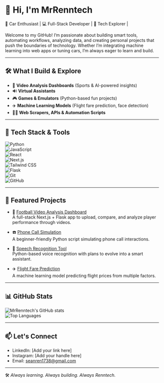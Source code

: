 # 👋 Hi, I'm MrRenntech

🚗 Car Enthusiast | 💻 Full-Stack Developer | 🧠 Tech Explorer |

Welcome to my GitHub! I’m passionate about building smart tools, automating workflows, analyzing data, and creating personal projects that push the boundaries of technology. Whether I’m integrating machine learning into web apps or tuning cars, I’m always eager to learn and build.

---

## 🛠️ What I Build & Explore

- 🎥 **Video Analysis Dashboards** (Sports & AI-powered insights)
- 🔊 **Virtual Assistants**
- 🎮 **Games & Emulators** (Python-based fun projects)
- ✈️ **Machine Learning Models** (Flight fare prediction, face detection)
- 🕵️‍♂️ **Web Scrapers, APIs & Automation Scripts**

---

## 🔧 Tech Stack & Tools

![Python](https://img.shields.io/badge/-Python-333333?style=flat&logo=python)  
![JavaScript](https://img.shields.io/badge/-JavaScript-333333?style=flat&logo=javascript)  
![React](https://img.shields.io/badge/-React-333333?style=flat&logo=react)  
![Next.js](https://img.shields.io/badge/-Next.js-333333?style=flat&logo=next.js)  
![Tailwind CSS](https://img.shields.io/badge/-Tailwind-333333?style=flat&logo=tailwind-css)  
![Flask](https://img.shields.io/badge/-Flask-333333?style=flat&logo=flask)  
![Git](https://img.shields.io/badge/-Git-333333?style=flat&logo=git)  
![GitHub](https://img.shields.io/badge/-GitHub-333333?style=flat&logo=github)  

---

## 🚀 Featured Projects

- 🎥 [Football Video Analysis Dashboard](https://github.com/MrRenntech/football-analysis-dashboard)  
  A full-stack Next.js + Flask app to upload, compare, and analyze player performance through videos.

- ☎️ [Phone Call Simulation](https://github.com/MrRenntech/Phone-Call)  
  A beginner-friendly Python script simulating phone call interactions.

- 🎤 [Speech Recognition Tool](https://github.com/MrRenntech/Speech-Recognition)  
  Python-based voice recognition with plans to evolve into a smart assistant.

- ✈️ [Flight Fare Prediction](https://github.com/MrRenntech/FlightFarePrediction)  
  A machine learning model predicting flight prices from multiple factors.

---

## 📊 GitHub Stats

![MrRenntech's GitHub stats](https://github-readme-stats.vercel.app/api?username=MrRenntech&show_icons=true&theme=radical)  
![Top Languages](https://github-readme-stats.vercel.app/api/top-langs/?username=MrRenntech&layout=compact&theme=radical)  

---

## 📫 Let's Connect

- LinkedIn: [Add your link here]  
- Instagram: [Add your handle here]  
- Email: seanren1738@gmail.com  

---

🛠️ *Always learning. Always building. Always Renntech.*
